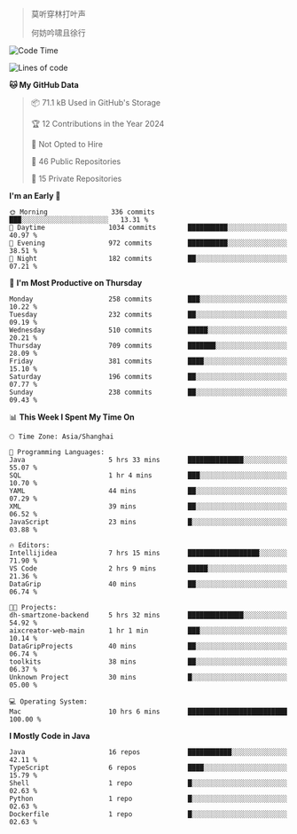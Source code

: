 > 莫听穿林打叶声
> 
> 何妨吟啸且徐行

<!-- ![Github Stats](https://github-readme-stats.vercel.app/api?username=catch6&count_private=true&show_icons=true&theme=gruvbox) -->

<!-- ![Top Langs](https://github-readme-stats.vercel.app/api/top-langs/?username=catch6&layout=compact) -->

<!--START_SECTION:waka-->
![Code Time](http://img.shields.io/badge/Code%20Time-883%20hrs%2055%20mins-blue)

![Lines of code](https://img.shields.io/badge/From%20Hello%20World%20I%27ve%20Written-9.3%20million%20lines%20of%20code-blue)

**🐱 My GitHub Data** 

> 📦 71.1 kB Used in GitHub's Storage 
 > 
> 🏆 12 Contributions in the Year 2024
 > 
> 🚫 Not Opted to Hire
 > 
> 📜 46 Public Repositories 
 > 
> 🔑 15 Private Repositories 
 > 
**I'm an Early 🐤** 

```text
🌞 Morning                336 commits         ███░░░░░░░░░░░░░░░░░░░░░░   13.31 % 
🌆 Daytime                1034 commits        ██████████░░░░░░░░░░░░░░░   40.97 % 
🌃 Evening                972 commits         ██████████░░░░░░░░░░░░░░░   38.51 % 
🌙 Night                  182 commits         ██░░░░░░░░░░░░░░░░░░░░░░░   07.21 % 
```
📅 **I'm Most Productive on Thursday** 

```text
Monday                   258 commits         ███░░░░░░░░░░░░░░░░░░░░░░   10.22 % 
Tuesday                  232 commits         ██░░░░░░░░░░░░░░░░░░░░░░░   09.19 % 
Wednesday                510 commits         █████░░░░░░░░░░░░░░░░░░░░   20.21 % 
Thursday                 709 commits         ███████░░░░░░░░░░░░░░░░░░   28.09 % 
Friday                   381 commits         ████░░░░░░░░░░░░░░░░░░░░░   15.10 % 
Saturday                 196 commits         ██░░░░░░░░░░░░░░░░░░░░░░░   07.77 % 
Sunday                   238 commits         ██░░░░░░░░░░░░░░░░░░░░░░░   09.43 % 
```


📊 **This Week I Spent My Time On** 

```text
🕑︎ Time Zone: Asia/Shanghai

💬 Programming Languages: 
Java                     5 hrs 33 mins       ██████████████░░░░░░░░░░░   55.07 % 
SQL                      1 hr 4 mins         ███░░░░░░░░░░░░░░░░░░░░░░   10.70 % 
YAML                     44 mins             ██░░░░░░░░░░░░░░░░░░░░░░░   07.29 % 
XML                      39 mins             ██░░░░░░░░░░░░░░░░░░░░░░░   06.52 % 
JavaScript               23 mins             █░░░░░░░░░░░░░░░░░░░░░░░░   03.88 % 

🔥 Editors: 
Intellijidea             7 hrs 15 mins       ██████████████████░░░░░░░   71.90 % 
VS Code                  2 hrs 9 mins        █████░░░░░░░░░░░░░░░░░░░░   21.36 % 
DataGrip                 40 mins             ██░░░░░░░░░░░░░░░░░░░░░░░   06.74 % 

🐱‍💻 Projects: 
dh-smartzone-backend     5 hrs 32 mins       ██████████████░░░░░░░░░░░   54.92 % 
aixcreator-web-main      1 hr 1 min          ███░░░░░░░░░░░░░░░░░░░░░░   10.14 % 
DataGripProjects         40 mins             ██░░░░░░░░░░░░░░░░░░░░░░░   06.74 % 
toolkits                 38 mins             ██░░░░░░░░░░░░░░░░░░░░░░░   06.37 % 
Unknown Project          30 mins             █░░░░░░░░░░░░░░░░░░░░░░░░   05.00 % 

💻 Operating System: 
Mac                      10 hrs 6 mins       █████████████████████████   100.00 % 
```

**I Mostly Code in Java** 

```text
Java                     16 repos            ███████████░░░░░░░░░░░░░░   42.11 % 
TypeScript               6 repos             ████░░░░░░░░░░░░░░░░░░░░░   15.79 % 
Shell                    1 repo              █░░░░░░░░░░░░░░░░░░░░░░░░   02.63 % 
Python                   1 repo              █░░░░░░░░░░░░░░░░░░░░░░░░   02.63 % 
Dockerfile               1 repo              █░░░░░░░░░░░░░░░░░░░░░░░░   02.63 % 
```




<!--END_SECTION:waka-->
